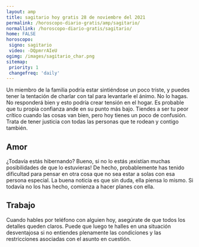 ```yaml
---
layout: amp
title: sagitario hoy gratis 28 de noviembre del 2021 
permalink: /horoscopo-diario-gratis/amp/sagitario/
normallink: /horoscopo-diario-gratis/sagitario/
home: FALSE
horoscopo:
 signo: sagitario
 video: -DQpmrrAIeU
ogimg: /images/sagitario_char.png
sitemap:
 priority: 1
 changefreq: 'daily'
---
```



Un miembro de la familia podría estar sintiéndose un poco triste, y puedes tener la tentación de charlar con tal para levantarle el ánimo. No lo hagas. No responderá bien y esto podría crear tensión en el hogar. Es probable que tu propia confianza ande en su punto más bajo. Tiendes a ser tu peor crítico cuando las cosas van bien, pero hoy tienes un poco de confusión. Trata de tener justicia con todas las personas que te rodean y contigo también.

## Amor

¿Todavía estás hibernando? Bueno, si no lo estás ¡existían muchas posibilidades de que lo estuvieras! De hecho, probablemente has tenido dificultad para pensar en otra cosa que no sea estar a solas con esa persona especial. La buena noticia es que sin duda, ella piensa lo mismo. Si todavía no los has hecho, comienza a hacer planes con ella.

## Trabajo

Cuando hables por teléfono con alguien hoy, asegúrate de que todos los detalles queden claros. Puede que luego te halles en una situación desventajosa si no entiendes plenamente las condiciones y las restricciones asociadas con el asunto en cuestión.